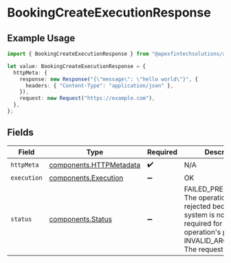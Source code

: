 # BookingCreateExecutionResponse

## Example Usage

```typescript
import { BookingCreateExecutionResponse } from "@apexfintechsolutions/ascend-sdk/models/operations";

let value: BookingCreateExecutionResponse = {
  httpMeta: {
    response: new Response("{\"message\": \"hello world\"}", {
      headers: { "Content-Type": "application/json" },
    }),
    request: new Request("https://example.com"),
  },
};
```

## Fields

| Field                                                                                                                                                                     | Type                                                                                                                                                                      | Required                                                                                                                                                                  | Description                                                                                                                                                               |
| ------------------------------------------------------------------------------------------------------------------------------------------------------------------------- | ------------------------------------------------------------------------------------------------------------------------------------------------------------------------- | ------------------------------------------------------------------------------------------------------------------------------------------------------------------------- | ------------------------------------------------------------------------------------------------------------------------------------------------------------------------- |
| `httpMeta`                                                                                                                                                                | [components.HTTPMetadata](../../models/components/httpmetadata.md)                                                                                                        | :heavy_check_mark:                                                                                                                                                        | N/A                                                                                                                                                                       |
| `execution`                                                                                                                                                               | [components.Execution](../../models/components/execution.md)                                                                                                              | :heavy_minus_sign:                                                                                                                                                        | OK                                                                                                                                                                        |
| `status`                                                                                                                                                                  | [components.Status](../../models/components/status.md)                                                                                                                    | :heavy_minus_sign:                                                                                                                                                        | FAILED_PRECONDITION: The operation was rejected because the system is not in a state required for the operation's processing.<br/>INVALID_ARGUMENT: The request is not valid. |